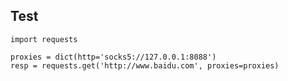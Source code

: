 Test
---

    import requests

    proxies = dict(http='socks5://127.0.0.1:8088')
    resp = requests.get('http://www.baidu.com', proxies=proxies)